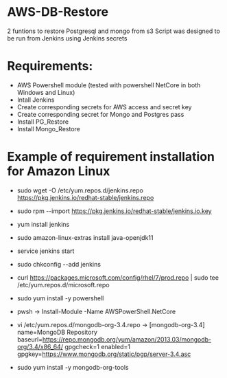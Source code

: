 # AWS-DB-Restore
2 funtions to restore Postgresql and mongo from s3
Script was designed to be run from Jenkins using Jenkins secrets

# Requirements: 
- AWS Powershell module (tested with powershell NetCore in both Windows and Linux)
- Intall Jenkins
- Create corresponding secrets for AWS access and secret key
- Create corresponding secret for Mongo and Postgres pass
- Install PG_Restore
- Install Mongo_Restore



# Example of requirement installation for Amazon Linux 
- sudo wget -O /etc/yum.repos.d/jenkins.repo https://pkg.jenkins.io/redhat-stable/jenkins.repo
- sudo rpm --import https://pkg.jenkins.io/redhat-stable/jenkins.io.key
- yum install jenkins
- sudo amazon-linux-extras install java-openjdk11
- service jenkins start
- sudo chkconfig --add jenkins

- curl https://packages.microsoft.com/config/rhel/7/prod.repo | sudo tee /etc/yum.repos.d/microsoft.repo
- sudo yum install -y powershell
- pwsh -> Install-Module -Name AWSPowerShell.NetCore

- vi /etc/yum.repos.d/mongodb-org-3.4.repo
-> 
[mongodb-org-3.4]
name=MongoDB Repository
baseurl=https://repo.mongodb.org/yum/amazon/2013.03/mongodb-org/3.4/x86_64/
gpgcheck=1
enabled=1
gpgkey=https://www.mongodb.org/static/pgp/server-3.4.asc

- sudo yum install -y mongodb-org-tools

